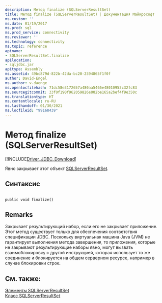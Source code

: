 ```yaml
---
description: Метод finalize (SQLServerResultSet)
title: Метод finalize (SQLServerResultSet) | Документация Майкрософт
ms.custom: ''
ms.date: 01/19/2017
ms.prod: sql
ms.prod_service: connectivity
ms.reviewer: ''
ms.technology: connectivity
ms.topic: reference
apiname:
- SQLServerResultSet.finalize
apilocation:
- sqljdbc.jar
apitype: Assembly
ms.assetid: 49bc879d-822b-42da-bc20-2394865f1f0f
author: David-Engel
ms.author: v-daenge
ms.openlocfilehash: 71dc58e3172657a480aa5465e48010953c32fc83
ms.sourcegitcommit: 33f0f190f962059826e002be165a2bef4f9e350c
ms.translationtype: HT
ms.contentlocale: ru-RU
ms.lasthandoff: 01/30/2021
ms.locfileid: "99168439"
---
```

# <a name="finalize-method-sqlserverresultset"></a>Метод finalize (SQLServerResultSet)
[!INCLUDE[Driver_JDBC_Download](../../../includes/driver_jdbc_download.md)]

  Явно закрывает этот объект [SQLServerResultSet](../../../connect/jdbc/reference/sqlserverresultset-class.md).  
  
## <a name="syntax"></a>Синтаксис  
  
```  
  
public void finalize()  
```  
  
## <a name="remarks"></a>Remarks  
 Закрывает результирующий набор, если его не закрывает приложение. Этот метод существует только для обеспечения соответствия спецификации JDBC. Поскольку виртуальная машина Java (JVM) не гарантирует выполнения метода завершения, то приложения, которые не закрывают результирующие наборы явно, могут вызвать взаимоблокировку с другой инструкцией, которая использует то же соединение и блокируется на общем серверном ресурсе, например в случае блокировки строк.  
  
## <a name="see-also"></a>См. также:  
 [Элементы SQLServerResultSet](../../../connect/jdbc/reference/sqlserverresultset-members.md)   
 [Класс SQLServerResultSet](../../../connect/jdbc/reference/sqlserverresultset-class.md)  
  
  
